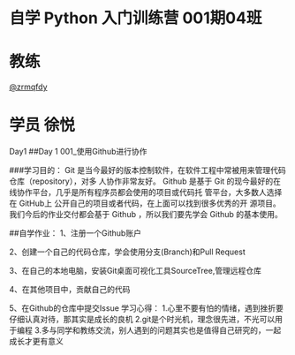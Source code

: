 # 自学 Python 入门训练营 001期04班

# 教练

[@zrmqfdy](https://github.com/zrmqfdy)

# 学员 徐悦
Day1
##Day 1   001_使用Github进行协作

###学习目的：
Git 是当今最好的版本控制软件，在软件工程中常被用来管理代码仓库（repository），对多
人协作非常友好。
Github 是基于 Git 的现今最好的在线协作平台，几乎是所有程序员都会使用的项目或代码托
管平台，大多数人选择在 GitHub上 公开自己的项目或者代码，在上面可以找到很多优秀的开
源项目。
我们今后的作业交付都会基于 Github ，所以我们要先学会 Github 的基本使用。

##自学作业：
1、注册一个Github账户

2、创建一个自己的代码仓库，学会使用分支(Branch)和Pull Request

3、在自己的本地电脑，安装Git桌面可视化工具SourceTree,管理远程仓库

4、在其他项目中，贡献自己的代码

5、在Github的仓库中提交Issue
学习心得：
1.心里不要有怕的情绪，遇到挫折要仔细认真对待，那其实是成长的良机
2.git是个时光机，理念很先进，不光可以用于编程
3.多与同学和教练交流，别人遇到的问题其实也是值得自己研究的，一起成长才更有意义
